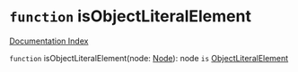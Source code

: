 # `function` isObjectLiteralElement

[Documentation Index](../README.md)

`function` isObjectLiteralElement(node: [Node](../private.interface.Node/README.md)): node `is` [ObjectLiteralElement](../private.interface.ObjectLiteralElement/README.md)
